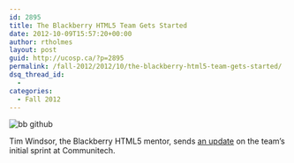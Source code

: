 ```yaml
---
id: 2895
title: The Blackberry HTML5 Team Gets Started
date: 2012-10-09T15:57:20+00:00
author: rtholmes
layout: post
guid: http://ucosp.ca/?p=2895
permalink: /fall-2012/2012/10/the-blackberry-html5-team-gets-started/
dsq_thread_id:
  - 
categories:
  - Fall 2012
---
```

![bb github](http://rimdevblog.files.wordpress.com/2012/10/ucosp-2.jpg)

Tim Windsor, the Blackberry HTML5 mentor, sends [an update](http://devblog.blackberry.com/2012/10/ucosp-program/) on the team&#8217;s initial sprint at Communitech.